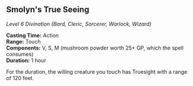 ## Smolyn's True Seeing
*Level 6 Divination (Bard, Cleric, Sorcerer, Warlock, Wizard)*

**Casting Time:** Action  
**Range:** Touch  
**Components:** V, S, M (mushroom powder worth 25+ GP, which the spell consumes)  
**Duration:** 1 hour  

For the duration, the willing creature you touch has Truesight with a range of 120 feet.